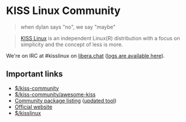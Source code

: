 # KISS Linux Community

> when dylan says "no", we say "maybe"

> [KISS Linux](https://kisslinux.org/) is an independent Linux(R) distribution with a focus on simplicity and the concept of less is more.

We're on IRC at #kisslinux on [libera.chat](irc://irc.libera.chat) ([logs are available here](https://libera.irclog.whitequark.org/kisslinux)).

## Important links
- [$/kiss-community](https://codeberg.org/kiss-community)
- [$/kiss-community/awesome-kiss](https://github.com/kiss-community/awesome-kiss)
- [Community package listing](https://jedahan.com/kiss-find) ([updated tool](https://github.com/aabacchus/kiss-find))
- [Official website](https://kisslinux.org)
- [$/kisslinux](https://github.com/kisslinux)
